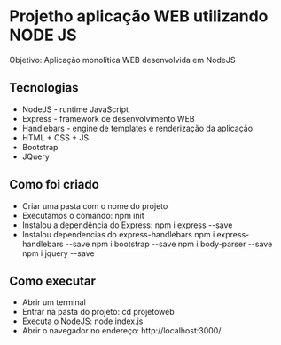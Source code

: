 # Projetho aplicação WEB utilizando NODE JS
Objetivo: Aplicação monolítica WEB desenvolvida em NodeJS

## Tecnologias
- NodeJS - runtime JavaScript
- Express - framework de desenvolvimento WEB
- Handlebars - engine de templates e renderização da aplicação
- HTML + CSS + JS
- Bootstrap
- JQuery

## Como foi criado
- Criar uma pasta com o nome do projeto
- Executamos o comando: npm init
- Instalou a dependência do Express: npm i express --save
- Instalou dependencias do express-handlebars
  npm i express-handlebars --save
  npm i bootstrap --save
  npm i body-parser --save
  npm i jquery --save


## Como executar
- Abrir um terminal
- Entrar na pasta do projeto: cd projetoweb
- Executa o NodeJS: node index.js
- Abrir o navegador no endereço: http://localhost:3000/